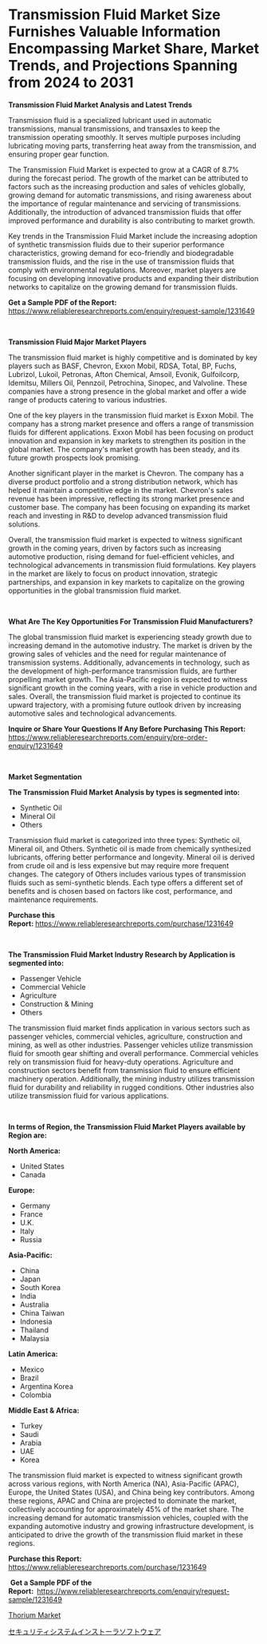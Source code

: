 <p><h1>Transmission Fluid Market Size Furnishes Valuable Information Encompassing Market Share, Market Trends, and Projections Spanning from 2024 to 2031</h1></p><p><strong>Transmission Fluid Market Analysis and Latest Trends</strong></p>
<p><p>Transmission fluid is a specialized lubricant used in automatic transmissions, manual transmissions, and transaxles to keep the transmission operating smoothly. It serves multiple purposes including lubricating moving parts, transferring heat away from the transmission, and ensuring proper gear function. </p><p>The Transmission Fluid Market is expected to grow at a CAGR of 8.7% during the forecast period. The growth of the market can be attributed to factors such as the increasing production and sales of vehicles globally, growing demand for automatic transmissions, and rising awareness about the importance of regular maintenance and servicing of transmissions. Additionally, the introduction of advanced transmission fluids that offer improved performance and durability is also contributing to market growth. </p><p>Key trends in the Transmission Fluid Market include the increasing adoption of synthetic transmission fluids due to their superior performance characteristics, growing demand for eco-friendly and biodegradable transmission fluids, and the rise in the use of transmission fluids that comply with environmental regulations. Moreover, market players are focusing on developing innovative products and expanding their distribution networks to capitalize on the growing demand for transmission fluids.</p></p>
<p><strong>Get a Sample PDF of the Report:&nbsp;</strong> <a href="https://www.reliableresearchreports.com/enquiry/request-sample/1231649">https://www.reliableresearchreports.com/enquiry/request-sample/1231649</a></p>
<p>&nbsp;</p>
<p><strong>Transmission Fluid Major Market Players</strong></p>
<p><p>The transmission fluid market is highly competitive and is dominated by key players such as BASF, Chevron, Exxon Mobil, RDSA, Total, BP, Fuchs, Lubrizol, Lukoil, Petronas, Afton Chemical, Amsoil, Evonik, Gulfoilcorp, Idemitsu, Millers Oil, Pennzoil, Petrochina, Sinopec, and Valvoline. These companies have a strong presence in the global market and offer a wide range of products catering to various industries.</p><p>One of the key players in the transmission fluid market is Exxon Mobil. The company has a strong market presence and offers a range of transmission fluids for different applications. Exxon Mobil has been focusing on product innovation and expansion in key markets to strengthen its position in the global market. The company's market growth has been steady, and its future growth prospects look promising.</p><p>Another significant player in the market is Chevron. The company has a diverse product portfolio and a strong distribution network, which has helped it maintain a competitive edge in the market. Chevron's sales revenue has been impressive, reflecting its strong market presence and customer base. The company has been focusing on expanding its market reach and investing in R&D to develop advanced transmission fluid solutions.</p><p>Overall, the transmission fluid market is expected to witness significant growth in the coming years, driven by factors such as increasing automotive production, rising demand for fuel-efficient vehicles, and technological advancements in transmission fluid formulations. Key players in the market are likely to focus on product innovation, strategic partnerships, and expansion in key markets to capitalize on the growing opportunities in the global transmission fluid market.</p></p>
<p>&nbsp;</p>
<p><strong>What Are The Key Opportunities For Transmission Fluid Manufacturers?</strong></p>
<p><p>The global transmission fluid market is experiencing steady growth due to increasing demand in the automotive industry. The market is driven by the growing sales of vehicles and the need for regular maintenance of transmission systems. Additionally, advancements in technology, such as the development of high-performance transmission fluids, are further propelling market growth. The Asia-Pacific region is expected to witness significant growth in the coming years, with a rise in vehicle production and sales. Overall, the transmission fluid market is projected to continue its upward trajectory, with a promising future outlook driven by increasing automotive sales and technological advancements.</p></p>
<p><strong>Inquire or Share Your Questions If Any Before Purchasing This Report:</strong> <a href="https://www.reliableresearchreports.com/enquiry/pre-order-enquiry/1231649">https://www.reliableresearchreports.com/enquiry/pre-order-enquiry/1231649</a></p>
<p>&nbsp;</p>
<p><strong>Market Segmentation</strong></p>
<p><strong>The Transmission Fluid Market Analysis by types is segmented into:</strong></p>
<p><ul><li>Synthetic Oil</li><li>Mineral Oil</li><li>Others</li></ul></p>
<p><p>Transmission fluid market is categorized into three types: Synthetic oil, Mineral oil, and Others. Synthetic oil is made from chemically synthesized lubricants, offering better performance and longevity. Mineral oil is derived from crude oil and is less expensive but may require more frequent changes. The category of Others includes various types of transmission fluids such as semi-synthetic blends. Each type offers a different set of benefits and is chosen based on factors like cost, performance, and maintenance requirements.</p></p>
<p><strong>Purchase this Report:&nbsp;</strong><a href="https://www.reliableresearchreports.com/purchase/1231649">https://www.reliableresearchreports.com/purchase/1231649</a></p>
<p>&nbsp;</p>
<p><strong>The Transmission Fluid Market Industry Research by Application is segmented into:</strong></p>
<p><ul><li>Passenger Vehicle</li><li>Commercial Vehicle</li><li>Agriculture</li><li>Construction & Mining</li><li>Others</li></ul></p>
<p><p>The transmission fluid market finds application in various sectors such as passenger vehicles, commercial vehicles, agriculture, construction and mining, as well as other industries. Passenger vehicles utilize transmission fluid for smooth gear shifting and overall performance. Commercial vehicles rely on transmission fluid for heavy-duty operations. Agriculture and construction sectors benefit from transmission fluid to ensure efficient machinery operation. Additionally, the mining industry utilizes transmission fluid for durability and reliability in rugged conditions. Other industries also utilize transmission fluid for various applications.</p></p>
<p>&nbsp;</p>
<p><strong>In terms of Region, the Transmission Fluid Market Players available by Region are:</strong></p>
<p>
    <p> <strong> North America: </strong>
        <ul>
            <li>United States</li>
            <li>Canada</li>
        </ul>
        </p> 
    <p> <strong> Europe: </strong>
        <ul>
            <li>Germany</li>
            <li>France</li>
            <li>U.K.</li>
            <li>Italy</li>
            <li>Russia</li>
        </ul>
        </p> 
    <p> <strong> Asia-Pacific: </strong>
        <ul>
            <li>China</li>
            <li>Japan</li>
            <li>South Korea</li>
            <li>India</li>
            <li>Australia</li>
            <li>China Taiwan</li>
            <li>Indonesia</li>
            <li>Thailand</li>
            <li>Malaysia</li>
        </ul>
        </p> 
    <p> <strong> Latin America: </strong>
        <ul>
            <li>Mexico</li>
            <li>Brazil</li>
            <li>Argentina Korea</li>
            <li>Colombia</li>
        </ul>
        </p> 
    <p> <strong> Middle East & Africa: </strong>
        <ul>
            <li>Turkey</li>
            <li>Saudi</li>
            <li>Arabia</li>
            <li>UAE</li>
            <li>Korea</li>
        </ul>
    </p>
    </p>
<p><p>The transmission fluid market is expected to witness significant growth across various regions, with North America (NA), Asia-Pacific (APAC), Europe, the United States (USA), and China being key contributors. Among these regions, APAC and China are projected to dominate the market, collectively accounting for approximately 45% of the market share. The increasing demand for automatic transmission vehicles, coupled with the expanding automotive industry and growing infrastructure development, is anticipated to drive the growth of the transmission fluid market in these regions.</p></p>
<p><strong>Purchase this Report: </strong><a href="https://www.reliableresearchreports.com/purchase/1231649">https://www.reliableresearchreports.com/purchase/1231649</a></p>
<p>&nbsp;<strong>Get a Sample PDF of the Report:&nbsp;&nbsp;</strong><a href="https://www.reliableresearchreports.com/enquiry/request-sample/1231649">https://www.reliableresearchreports.com/enquiry/request-sample/1231649</a></p>
<p><strong></strong></p>
<p><p><a href="https://github.com/RickHolmes3/Market-Research-Report-List-3/blob/main/thorium-market.md">Thorium Market</a></p><p><a href="https://github.com/zekaoe592392/Market-Research-Report-List-1/blob/main/9268415194334.md">セキュリティシステムインストーラソフトウェア</a></p></p>